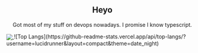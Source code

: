 

<h2 align="center"> Heyo </h2>
<p align="center">Got most of my stuff on devops nowadays. I promise I know typescript.</p>

<a href="https://github.com/lucidrunner/github-readme-stats">
  <img align="center" src="https://github-readme-stats.vercel.app/api/top-langs/?username=lucidrunner&layout=compact&theme=date_night" />
</a>
![Top Langs](https://github-readme-stats.vercel.app/api/top-langs/?username=lucidrunner&layout=compact&theme=date_night)

